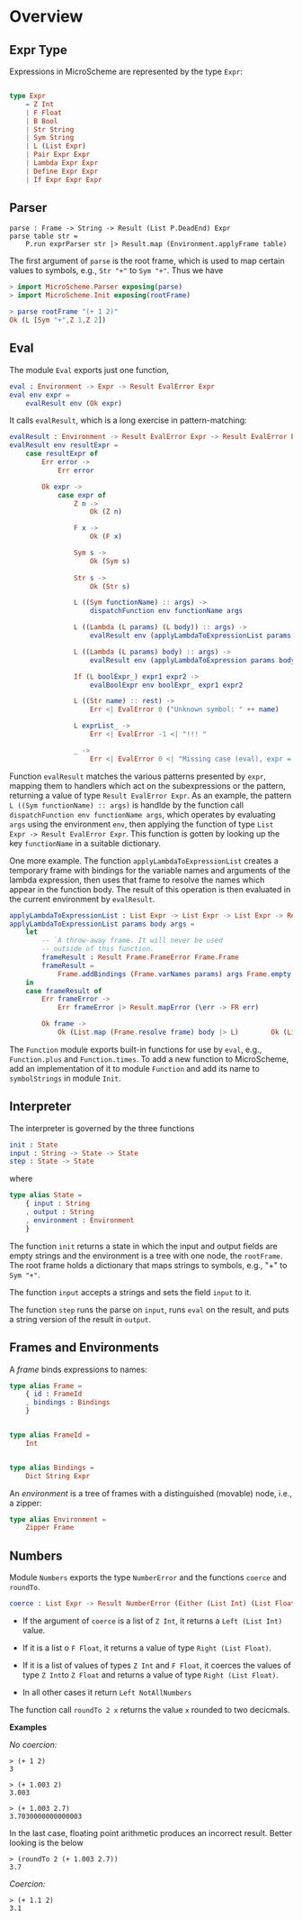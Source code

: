 # Overview

## Expr Type

Expressions in MicroScheme are represented by the type
`Expr`:

```elm

type Expr
    = Z Int
    | F Float
    | B Bool
    | Str String
    | Sym String
    | L (List Expr)
    | Pair Expr Expr
    | Lambda Expr Expr
    | Define Expr Expr
    | If Expr Expr Expr

```

## Parser


```text
parse : Frame -> String -> Result (List P.DeadEnd) Expr
parse table str =
    P.run exprParser str |> Result.map (Environment.applyFrame table)
```

The first argument of `parse` is the root frame, which
is used to map certain values to symbols, e.g.,
`Str "+"` to `Sym "+"`.  Thus we have

```elm
> import MicroScheme.Parser exposing(parse)
> import MicroScheme.Init exposing(rootFrame)

> parse rootFrame "(+ 1 2)"
Ok (L [Sym "+",Z 1,Z 2])

```

## Eval

The module `Eval` exports just one function,

```elm
eval : Environment -> Expr -> Result EvalError Expr
eval env expr =
    evalResult env (Ok expr)
```

It calls `evalResult`, which is a long exercise
in pattern-matching:

```elm
evalResult : Environment -> Result EvalError Expr -> Result EvalError Expr
evalResult env resultExpr =
    case resultExpr of
        Err error ->
            Err error

        Ok expr ->
            case expr of
                Z n ->
                    Ok (Z n)

                F x ->
                    Ok (F x)

                Sym s ->
                    Ok (Sym s)
                    
                Str s ->
                    Ok (Str s)                   

                L ((Sym functionName) :: args) ->
                    dispatchFunction env functionName args

                L ((Lambda (L params) (L body)) :: args) ->
                    evalResult env (applyLambdaToExpressionList params body args)

                L ((Lambda (L params) body) :: args) ->
                    evalResult env (applyLambdaToExpression params body args)

                If (L boolExpr_) expr1 expr2 ->
                    evalBoolExpr env boolExpr_ expr1 expr2

                L ((Str name) :: rest) ->
                    Err <| EvalError 0 ("Unknown symbol: " ++ name)

                L exprList_ ->
                    Err <| EvalError -1 <| "!!! "

                _ ->
                    Err <| EvalError 0 <| "Missing case (eval), expr = XXX"
```


Function `evalResult` matches the various patterns presented by
`expr`, mapping them to handlers which act on the subexpressions
or the pattern, returning a value of 
type `Result EvalError Expr`.  As an example, the pattern
`L ((Sym functionName) :: args)` is handlde by the function call
`dispatchFunction env functionName args`, which operates by 
evaluating `args` using the environment `env`, then applying
the function of type `List Expr -> Result EvalError Expr`. 
This function is gotten by looking up the key `functionName`
in a suitable dictionary.

One more example. The function `applyLambdaToExpressionList`  creates a temporary frame with
bindings for the variable names and arguments of the 
lambda expression, then uses that frame to
resolve the names which appear in the function
body.  The result of this operation is then evaluated in the 
current environment by `evalResult`.

```elm
applyLambdaToExpressionList : List Expr -> List Expr -> List Expr -> Result EvalError Expr
applyLambdaToExpressionList params body args =
    let
        -- `A throw-away frame. It will never be used
        -- outside of this function.
        frameResult : Result Frame.FrameError Frame.Frame
        frameResult =
            Frame.addBindings (Frame.varNames params) args Frame.empty
    in
    case frameResult of
        Err frameError ->
            Err frameError |> Result.mapError (\err -> FR err)

        Ok frame ->
            Ok (List.map (Frame.resolve frame) body |> L)        Ok (List.map (Frame.resolve frame) body |> L)
```
The `Function` module exports built-in functions for
use by `eval`, e.g., `Function.plus` and `Function.times`.
To add a new function to MicroScheme, add an 
implementation of it to module `Function` and add its
name to `symbolStrings` in module `Init`.


## Interpreter

The interpreter is governed by the three functions

```elm
init : State
input : String -> State -> State
step : State -> State
```

where

```elm
type alias State =
    { input : String
    , output : String
    , environment : Environment
    }
```

The function `init` returns a state in which
the input and output fields are empty strings
and the environment is a tree with one node, 
the `rootFrame`.  The root frame holds a dictionary
that maps strings to symbols, e.g., "+" to `Sym "+"`.

The function `input` accepts a strings and sets the
field `input` to it.

The function `step` runs the parse on `input`, 
runs `eval` on the result, and puts a string
version of the result in `output`.

## Frames and Environments


A *frame* binds expressions to names:

```elm
type alias Frame =
    { id : FrameId
    , bindings : Bindings
    }


type alias FrameId =
    Int


type alias Bindings =
    Dict String Expr
```

An *environment* is a tree of frames with a distinguished
(movable) node, i.e., a zipper:

```elm
type alias Environment =
    Zipper Frame
```

## Numbers

Module `Numbers` exports the type
`NumberError` and the functions `coerce` and `roundTo`.

```elm
coerce : List Expr -> Result NumberError (Either (List Int) (List Float))
```

- If the argument of `coerce` is a list of `Z Int`,
it returns  a `Left (List Int)` value.  

- If it is 
a list o `F Float`, it returns a value of type
`Right (List Float)`.  

- If it is a list of values of types
`Z Int` and `F Float`, it coerces the values 
of type `Z Int`to `Z Float` and returns a value
of type `Right (List Float)`. 

- In all other cases it return `Left NotAllNumbers`

The function call `roundTo 2 x` returns the value 
`x` rounded to two decicmals.


**Examples**

*No coercion:*

```text
> (+ 1 2)
3

> (+ 1.003 2)
3.003

> (+ 1.003 2.7)
3.7030000000000003
```

In the last case, floating point arithmetic produces
an incorrect result.  Better looking is the below

```text
> (roundTo 2 (+ 1.003 2.7))
3.7
```

*Coercion:*

```text
> (+ 1.1 2)
3.1
```

